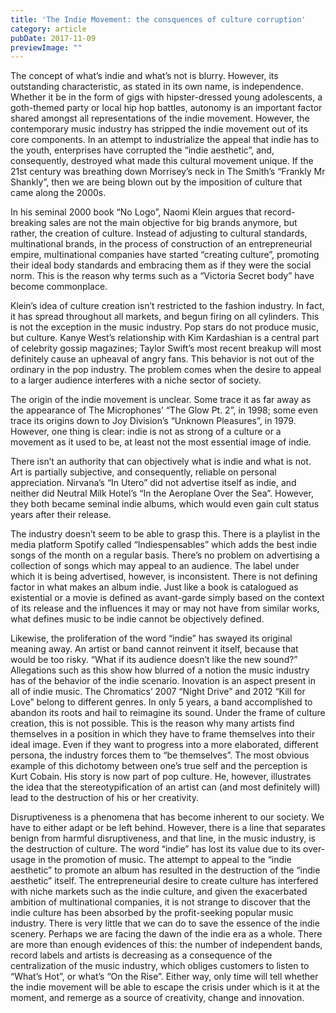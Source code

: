 ```yaml
---
title: 'The Indie Movement: the consquences of culture corruption'
category: article
pubDate: 2017-11-09
previewImage: ""
---
```


The concept of what’s indie and what’s not is blurry. However, its outstanding characteristic, as stated in its own name, is independence. Whether it be in the form of gigs with hipster-dressed young adolescents, a goth-themed party or local hip hop battles, autonomy is an important factor shared amongst all representations of the indie movement. However, the contemporary music industry has stripped the indie movement out of its core components. In an attempt to industrialize the appeal that indie has to the youth, enterprises have corrupted the “indie aesthetic”, and, consequently, destroyed what made this cultural movement unique. If the 21st century was breathing down Morrisey’s neck in The Smith’s “Frankly Mr Shankly”, then we are being blown out by the imposition of culture that came along the 2000s.

In his seminal 2000 book “No Logo”, Naomi Klein argues that record-breaking sales are not the main objective for big brands anymore, but rather, the creation of culture. Instead of adjusting to cultural standards, multinational brands, in the process of construction of an entrepreneurial empire, multinational companies have started “creating culture”, promoting their ideal body standards and embracing them as if they were the social norm. This is the reason why terms such as a “Victoria Secret body” have become commonplace.

Klein’s idea of culture creation isn’t restricted to the fashion industry. In fact, it has spread throughout all markets, and begun firing on all cylinders. This is not the exception in the music industry. Pop stars do not produce music, but culture. Kanye West’s relationship with Kim Kardashian is a central part of celebrity gossip magazines; Taylor Swift’s most recent breakup will most definitely cause an upheaval of angry fans. This behavior is not out of the ordinary in the pop industry. The problem comes when the desire to appeal to a larger audience interferes with a niche sector of society.

The origin of the indie movement is unclear. Some trace it as far away as the appearance of The Microphones’ “The Glow Pt. 2”, in 1998; some even trace its origins down to Joy Division’s “Unknown Pleasures”, in 1979. However, one thing is clear: indie is not as strong of a culture or a movement as it used to be, at least not the most essential image of indie.

There isn’t an authority that can objectively what is indie and what is not. Art is partially subjective, and consequently, reliable on personal appreciation. Nirvana’s “In Utero” did not advertise itself as indie, and neither did Neutral Milk Hotel’s “In the Aeroplane Over the Sea”. However, they both became seminal indie albums, which would even gain cult status years after their release.

The industry doesn’t seem to be able to grasp this. There is a playlist in the media platform Spotify called “Indiespensables” which adds the best indie songs of the month on a regular basis. There’s no problem on advertising a collection of songs which may appeal to an audience. The label under which it is being advertised, however, is inconsistent. There is not defining factor in what makes an album indie. Just like a book is catalogued as existential or a movie is defined as avant-garde simply based on the context of its release and the influences it may or may not have from similar works, what defines music to be indie cannot be objectively defined.

Likewise, the proliferation of the word “indie” has swayed its original meaning away. An artist or band cannot reinvent it itself, because that would be too risky. “What if its audience doesn’t like the new sound?” Allegations such as this show how blurred of a notion the music industry has of the behavior of the indie scenario. Inovation is an aspect present in all of indie music. The Chromatics’ 2007 “Night Drive” and 2012 “Kill for Love” belong to different genres. In only 5 years, a band accomplished to abandon its roots and hail to reimagine its sound. Under the frame of culture creation, this is not possible. This is the reason why many artists find themselves in a position in which they have to frame themselves into their ideal image. Even if they want to progress into a more elaborated, different persona, the industry forces them to “be themselves”. The most obvious example of this dichotomy between one’s true self and the perception is Kurt Cobain. His story is now part of pop culture. He, however, illustrates the idea that the stereotypification of an artist can (and most definitely will) lead to the destruction of his or her creativity.

Disruptiveness is a phenomena that has become inherent to our society. We have to either adapt or be left behind. However, there is a line that separates benign from harmful disruptiveness, and that line, in the music industry, is the destruction of culture. The word “indie” has lost its value due to its over-usage in the promotion of music. The attempt to appeal to the “indie aesthetic” to promote an album has resulted in the destruction of the “indie aesthetic” itself. The entrepreneurial desire to create culture has interfered with niche markets such as the indie culture, and given the exacerbated ambition of multinational companies, it is not strange to discover that the indie culture has been absorbed by the profit-seeking popular music industry. There is very little that we can do to save the essence of the indie scenery. Perhaps we are facing the dawn of the indie era as a whole. There are more than enough evidences of this: the number of independent bands, record labels and artists is decreasing as a consequence of the centralization of the music industry, which obliges customers to listen to “What’s Hot”, or what’s “On the Rise”. Either way, only time will tell whether the indie movement will be able to escape the crisis under which is it at the moment, and remerge as a source of creativity, change and innovation.
